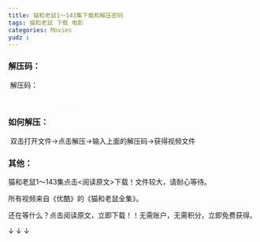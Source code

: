 ```yaml
---
title: 猫和老鼠1～143集下载和解压密码
tags: 猫和老鼠 下载 电影
categories: Movies
yudz : 
---
```


### 解压码：

​	解压码：<p style="color:white">PASD-05QA-Z261-A046-SS9Q</p>

### 如何解压：

​	双击打开文件→点击解压→输入上面的解压码→获得视频文件

### 其他：

猫和老鼠1～143集点击<阅读原文>下载！文件较大，请耐心等待。

所有视频来自《优酷》的《猫和老鼠全集》。

还在等什么？点击阅读原文，立即下载！！无需账户，无需积分，立即免费获得。

↓ ↓ ↓ 